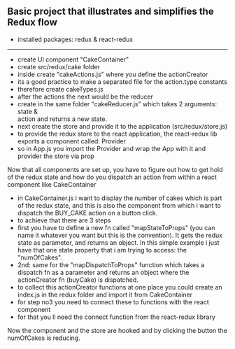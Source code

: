 ## Basic project that illustrates and simplifies the Redux flow

- installed packages: redux & react-redux
 
---

- create UI component "CakeContainer"
- create src/redux/cake folder 
- inside create "cakeActions.js" where you define the actionCreator
- its a good practice to make a separated file for the action.type constants
- therefore create cakeTypes.js 
- after the actions the next would be the reducer
- create in the same folder "cakeReducer.js" which takes 2 arguments: state &   
  action and returns a new state.
- next create the store and provide it to the application
  (src/redux/store.js)
- to provide the redux store to the react application, the react-redux lib exports
  a component called: Provider
- so in App.js you import the Provider and wrap the App with it and provider the
  store via prop

Now that all components are set up, you have to figure out how to get hold of the redux state and how do you dispatch an action from within a react component like CakeContainer

- in CakeContainer.js i want to display the number of cakes which is part of the
  redux state, and this is also the component from which i want to dispatch the BUY_CAKE action on a button click.
- to achieve that there are 3 steps
- first you have to define a new fn called "mapStateToProps" (you can name it
  whatever you want but this is the convention). It gets the redux state as parameter, and returns an object. In this simple example i just have that one state property that i am trying to access: the "numOfCakes".
- 2nd: same for the "mapDispatchToProps" function which takes a dispatch fn as a
  parameter and returns an object where the actionCreator fn (buyCake) is dispatched.
- to collect this actionCreator functions at one place you could create an index.js
  in the redux folder and import it from CakeContainer
- for step no3 you need to connect these to functions with the react component
- for that you ll need the connect function from the react-redux library

Now the component and the store are hooked and by clicking the button the numOfCakes is reducing.
  